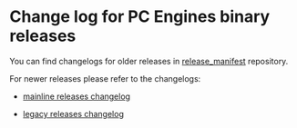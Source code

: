 Change log for PC Engines binary releases
=========================================

You can find changelogs for older releases in [release_manifest](https://github.com/pcengines/release_manifests)
repository.

For newer releases please refer to the changelogs:

* [mainline releases changelog](https://github.com/pcengines/release_manifests/blob/coreboot-4.6.x/CHANGELOG.md)

* [legacy releases changelog](https://github.com/pcengines/release_manifests/blob/coreboot-4.0.x/CHANGELOG.md)
